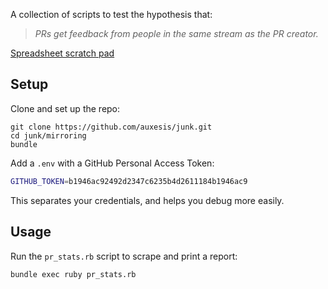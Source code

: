 A collection of scripts to test the hypothesis that:

> _PRs get feedback from people in the same stream as the PR creator._

[Spreadsheet scratch pad](https://docs.google.com/spreadsheets/d/1LfRzc4AJ1hSdnsGoIq0ymgeMK6YWfV3JHq0c_E9onTw/edit#gid=0)

## Setup

Clone and set up the repo:

```
git clone https://github.com/auxesis/junk.git
cd junk/mirroring
bundle
```

Add a `.env` with a GitHub Personal Access Token:

``` bash
GITHUB_TOKEN=b1946ac92492d2347c6235b4d2611184b1946ac9
```

This separates your credentials, and helps you debug more easily.

## Usage

Run the `pr_stats.rb` script to scrape and print a report:

```
bundle exec ruby pr_stats.rb
```
